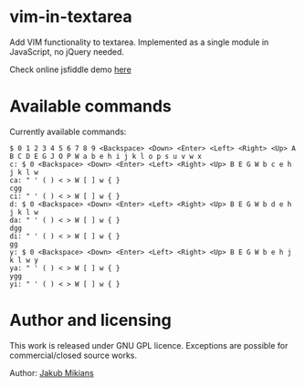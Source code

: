vim-in-textarea
===============

Add VIM functionality to textarea. Implemented as a single module in JavaScript, no jQuery needed.

Check online jsfiddle demo [here][demo-link]

[demo-link]: http://jsfiddle.net/gh/gist/mootools/1.2/4397764/

Available commands
==================

Currently available commands:

    $ 0 1 2 3 4 5 6 7 8 9 <Backspace> <Down> <Enter> <Left> <Right> <Up> A B C D E G J O P W a b e h i j k l o p s u v w x
    c: $ 0 <Backspace> <Down> <Enter> <Left> <Right> <Up> B E G W b c e h j k l w
    ca: " ' ( ) < > W [ ] w { }
    cgg
    ci: " ' ( ) < > W [ ] w { }
    d: $ 0 <Backspace> <Down> <Enter> <Left> <Right> <Up> B E G W b d e h j k l w
    da: " ' ( ) < > W [ ] w { }
    dgg
    di: " ' ( ) < > W [ ] w { }
    gg
    y: $ 0 <Backspace> <Down> <Enter> <Left> <Right> <Up> B E G W b e h j k l w y
    ya: " ' ( ) < > W [ ] w { }
    ygg
    yi: " ' ( ) < > W [ ] w { }

Author and licensing
=========

This work is released under GNU GPL licence. Exceptions are possible for commercial/closed source works.

Author: [Jakub Mikians][linkedin]

[linkedin]: http://www.linkedin.com/pub/jakub-mikkians/19/549/608

